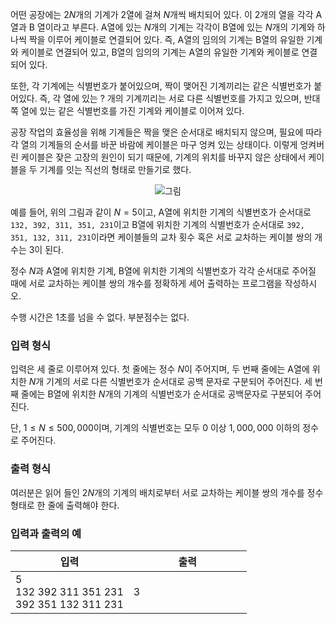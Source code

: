 어떤 공장에는 $2N$개의 기계가 2열에 걸쳐 $N$개씩 배치되어 있다. 이 2개의 열을 각각 A열과 B
열이라고 부른다. A열에 있는 $N$개의 기계는 각각이 B열에 있는 $N$개의 기계와 하나씩 짝을 이루어 케이블로 연결되어 있다. 즉, A열의 임의의 기계는 B열의 유일한 기계와 케이블로 연결되어
있고, B열의 임의의 기계는 A열의 유일한 기계와 케이블로 연결되어 있다.

또한, 각 기계에는 식별번호가 붙어있으며, 짝이 맺어진 기계끼리는 같은 식별번호가 붙어있다. 즉, 각 열에 있는 ? 개의 기계끼리는 서로 다른 식별번호를 가지고 있으며, 반대쪽 열에 있는 같은 식별번호를 가진 기계와 케이블로 이어져 있다.

공장 작업의 효율성을 위해 기계들은 짝을 맺은 순서대로 배치되지 않으며, 필요에 따라 각 열의
기계들의 순서를 바꾼 바람에 케이블은 마구 엉켜 있는 상태이다. 이렇게 엉켜버린 케이블은 잦은 고장의 원인이 되기 때문에, 기계의 위치를 바꾸지 않은 상태에서 케이블을 두 기계를 잇는 직선의 형태로 만들기로 했다.

<center>

![그림](https://s3.ap-northeast-2.amazonaws.com/oj.uz/old/KOI13_factory/a.png?dl=1)

</center>

예를 들어, 위의 그림과 같이 $N = 5$이고, A열에 위치한 기계의 식별번호가 순서대로 `132, 392, 311, 351, 231`이고 B열에 위치한 기계의 식별번호가 순서대로 `392, 351, 132, 311, 231`이라면 케이블들의 교차 횟수 혹은 서로 교차하는 케이블 쌍의 개수는 3이 된다.

정수 $N$과 A열에 위치한 기계, B열에 위치한 기계의 식별번호가 각각 순서대로 주어질 때에 서로 교차하는 케이블 쌍의 개수를 정확하게 세어 출력하는 프로그램을 작성하시오.

수행 시간은 1초를 넘을 수 없다. 부분점수는 없다.

### 입력 형식

입력은 세 줄로 이루어져 있다. 첫 줄에는 정수 $N$이 주어지며, 두 번째 줄에는 A열에 위치한 $N$개 기계의 서로 다른 식별번호가 순서대로 공백 문자로 구분되어 주어진다. 세 번째 줄에는 B열에 위치한 $N$개의 기계의 식별번호가 순서대로 공백문자로 구분되어 주어진다.

단, $1 \le N \le 500,000$이며, 기계의 식별번호는 모두 $0$ 이상 $1,000,000$ 이하의 정수로 주어진다.

### 출력 형식

여러분은 읽어 들인 $2N$개의 기계의 배치로부터 서로 교차하는 케이블 쌍의 개수를 정수 형태로 한 줄에 출력해야 한다.

### 입력과 출력의 예

<table class='table table-bordered table-condensed'>
 <thead>
  <tr>
   <th>입력</th>
   <th>출력</th>
  </tr>
 </thead>
 <tbody>
  <tr>
   <td style="width: 50%;" class="code-font">5<br/>
132 392 311 351 231<br/>
392 351 132 311 231</td>
   <td class="code-font">3</td>
  </tr>
 </tbody>
</table>